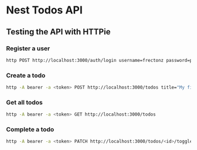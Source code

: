 # Nest Todos API

## Testing the API with HTTPie

### Register a user

```bash
http POST http://localhost:3000/auth/login username=frectonz password=password
```

### Create a todo

```bash
http -A bearer -a <token> POST http://localhost:3000/todos title="My first todo"
```

### Get all todos

```bash
http -A bearer -a <token> GET http://localhost:3000/todos
```

### Complete a todo

```bash
http -A bearer -a <token> PATCH http://localhost:3000/todos/<id>/toggle
```
